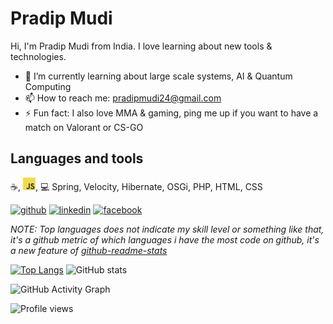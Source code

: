 # Pradip Mudi

Hi, I'm Pradip Mudi from India. I love learning about new tools & technologies.


- 🌱 I’m currently learning about large scale systems, AI & Quantum Computing 
- 📫 How to reach me: pradipmudi24@gmail.com 
- ⚡ Fun fact: I also love MMA & gaming, ping me up if you want to have a match on Valorant or CS-GO 

## Languages and tools
☕️, <code><img height="20" src="https://raw.githubusercontent.com/github/explore/80688e429a7d4ef2fca1e82350fe8e3517d3494d/topics/javascript/javascript.png"></code>, 💻 Spring, Velocity, Hibernate, OSGi, PHP, HTML, CSS
 


[<img src='https://cdn.jsdelivr.net/npm/simple-icons@3.0.1/icons/github.svg' alt='github' height='40'>](https://github.com/pradipmudi)  [<img src='https://cdn.jsdelivr.net/npm/simple-icons@3.0.1/icons/linkedin.svg' alt='linkedin' height='40'>](https://www.linkedin.com/in/pradip-mudi-5a418b8a/)  [<img src='https://cdn.jsdelivr.net/npm/simple-icons@3.0.1/icons/facebook.svg' alt='facebook' height='40'>](https://www.facebook.com/pradipmudi24)  




*NOTE: Top languages does not indicate my skill level or something like that, it's a github metric of which languages i have the most code on github, it's a new feature of [github-readme-stats](https://github.com/anuraghazra/github-readme-stats)*


[![Top Langs](https://github-readme-stats.vercel.app/api/top-langs/?username=pradipmudi)](https://github.com/anuraghazra/github-readme-stats)      ![GitHub stats](https://github-readme-stats.vercel.app/api?username=pradipmudi&show_icons=true&count_private=true)  

![GitHub Activity Graph](https://activity-graph.herokuapp.com/graph?username=pradipmudi)   

![Profile views](https://gpvc.arturio.dev/pradipmudi)  

